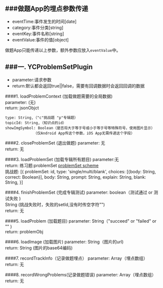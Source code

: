 ###做题App的埋点参数传递
----
+ eventTime:事件发生的时间[date]
+ category:事件分类[string]
+ eventKey:事件名称[string]
+ eventValue:事件的值[object]
 
做题App只能传递以上参数，额外参数应放入`eventValue`中。



###一. YCProblemSetPlugin
-----
+ parameter:请求参数  
+ return:默认都会返回true||false，需要有回调数据时会返回回调的数据

####1. loadProblemContext (加载做题需要的全局数据)  
parameter:
  (无)  
return:  jsonObjct
 ````
type: String,（"c"挑战题 "p"专辑题）
topicId: String,（知识点的id）
showImgSymbol: Boolean（是否将大于等于号或小于等于号等特殊符号，使用图片显示）
              （仅Android App传这个参数，iOS App无需传递这个字段）

 ````

####2. closeProblemSet (退出做题)
parameter:
  无  
return: 无 

####3. loadProblemSet (加载专辑所有题目)
parameter:无  
return: 
练习题:problemSet [problemSet scheme](https://github.com/guanghetv/onions/blob/master/src/models/problemSet.js)  
挑战题:  [{
        problemSet: id,
        type: 'single/multi/blank',
        choices: [{body: String, correct: Boolean}],
        body: String,
        prompt: String,
        explain: String,
        blank: String,
    }]

####4. finishProblemSet (完成专辑测试)
parameter: 
boolean（测试通过 or 测试失败 )  
String (挑战失败时，失败的setId,没有时传空字符"")  
return: 无  

####5. loadProblem (加载题目)
parameter: String（"succeed" or "failed" or "" )  
return: problemObj  

####6. loadImage (加载图片)
parameter: String（图片的url)  
return: String (图片的base64编码)  

####7. recordTrackInfo（记录做题埋点）
parameter: Array（埋点数组）  
return: 无 

####8. recordWrongProblems(记录做题错误)
parameter: Array（埋点数组）  
return: 无 
